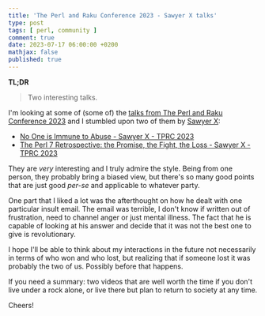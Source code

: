 ```yaml
---
title: 'The Perl and Raku Conference 2023 - Sawyer X talks'
type: post
tags: [ perl, community ]
comment: true
date: 2023-07-17 06:00:00 +0200
mathjax: false
published: true
---
```


**TL;DR**

> Two interesting talks.

I'm looking at some of (some of) the [talks from The Perl and Raku
Conference 2023][tprc23] and I stumbled upon two of them by [Sawyer X][]:

- [No One is Immune to Abuse - Sawyer X - TPRC 2023][talk1]
- [The Perl 7 Retrospective: the Promise, the Fight, the Loss - Sawyer X - TPRC 2023][talk2]

They are *very* interesting and I truly admire the style. Being from one
person, they probably bring a biased view, but there's so many good points
that are just good *per-se* and applicable to whatever party.

One part that I liked a lot was the afterthought on how he dealt with one
particular insult email. The email was terrible, I don't know if written out
of frustration, need to channel anger or just mental illness. The fact that
he is capable of looking at his answer and decide that it was not the best
one to give is revolutionary.

I hope I'll be able to think about my interactions in the future not
necessarily in terms of who won and who lost, but realizing that if someone
lost it was probably the two of us. Possibly before that happens.

If you need a summary: two videos that are well worth the time if you don't
live under a rock alone, or live there but plan to return to society at any
time.

Cheers!

[Perl]: https://www.perl.org/
[Raku]: https://raku.org/
[talk1]: https://www.youtube.com/watch?v=Q1H9yKf8BI0
[talk2]: https://www.youtube.com/watch?v=B2X_caTDcAI
[tprc23]: https://www.youtube.com/watch?v=F36Tdrcg1tI&list=PLA9_Hq3zhoFwrDiojWd_lFUaOHlsUUEJa&pp=iAQB
[Sawyer X]: https://metacpan.org/author/XSAWYERX
